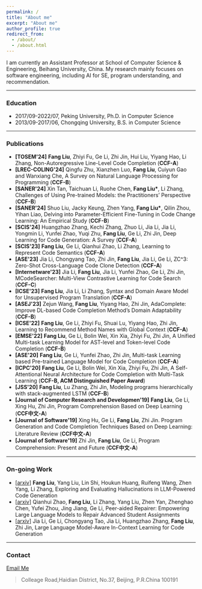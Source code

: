 ```yaml
---
permalink: /
title: "About me"
excerpt: "About me"
author_profile: true
redirect_from: 
  - /about/
  - /about.html
---
```


I am currently an Assistant Professor at School of Computer Science & Engineering, Beihang University, China. My research mainly focuses on software engineering, including AI for SE, program understanding, and recommendation.

---

### Education

- 2017/09-2022/07, Peking University, Ph.D. in Computer Science
- 2013/09-2017/06, Chongqing University, B.S. in Computer Science

---

### Publications
- **[TOSEM'24]** **Fang Liu**, Zhiyi Fu, Ge Li, Zhi Jin, Hui Liu, Yiyang Hao, Li Zhang, Non-Autoregressive Line-Level Code Completion (**CCF-A**)
- **[LREC-COLING'24]** Qingfu Zhu, Xianzhen Luo, **Fang Liu**, Cuiyun Gao and Wanxiang Che, A Survey on Natural Language Processing for Programming (**CCF-B**)
- **[SANER'24]** Xin Tan, Taichuan Li, Ruohe Chen, **Fang Liu\***, Li Zhang, Challenges of Using Pre-trained Models: the Practitioners’ Perspective (**CCF-B**)
- **[SANER'24]** Shuo Liu, Jacky Keung, Zhen Yang, **Fang Liu\***, Qilin Zhou, Yihan Liao, Delving into Parameter-Efficient Fine-Tuning in Code Change Learning: An Empirical Study (**CCF-B**)
- **[SCIS'24]** Huangzhao Zhang, Kechi Zhang, Zhuo Li, Jia Li, Jia Li, Yongmin Li, Yunfei Zhao, Yuqi Zhu, **Fang Liu**, Ge Li, Zhi Jin, Deep Learning for Code Generation: A Survey (**CCF-A**)
- **[SCIS'23]** **Fang Liu**, Ge Li, Qianhui Zhao, Li Zhang, Learning to Represent Code Semantics (**CCF-A**)
- **[ASE'23]** Jia Li, Chongyang Tao, Zhi Jin, **Fang Liu**, Jia Li, Ge Li, ZC^3: Zero-Shot Cross-Language Code Clone Detection (**CCF-A**)
- **[Internetware'23]** Jia Li, **Fang Liu**, Jia Li, Yunfei Zhao, Ge Li, Zhi Jin, MCodeSearcher: Multi-View Contrastive Learning for Code Search (**CCF-C**)
- **[ICSE'23]** **Fang Liu**, Jia Li, Li Zhang, Syntax and Domain Aware Model for Unsupervised Program Translation (**CCF-A**)
- **[ASEJ'23]** Zejun Wang, **Fang Liu**, Yiyang Hao, Zhi Jin, AdaComplete: Improve DL-based Code Completion Method’s Domain Adaptability (**CCF-B**)
- **[ICSE'22]** **Fang Liu**, Ge Li, Zhiyi Fu, Shuai Lu, Yiyang Hao, Zhi Jin, Learning to Recommend Method Names with Global Context (**CCF-A**)
- **[EMSE'22]** **Fang Liu**, Ge Li, Bolin Wei, Xin Xia, Zhiyi Fu, Zhi Jin, A Unified Multi-task Learning Model for AST-level and Token-level Code Completion (**CCF-B**)
- **[ASE'20]** **Fang Liu**, Ge Li, Yunfei Zhao, Zhi Jin, Multi-task Learning based Pre-trained Language Model for Code Completion (**CCF-A**)
- **[ICPC'20]** **Fang Liu**, Ge Li, Bolin Wei, Xin Xia, Zhiyi Fu, Zhi Jin, A Self-Attentional Neural Architecture for Code Completion with Multi-Task Learning (**CCF-B, ACM Distinguished Paper Award**) 
- **[JSS'20]** **Fang Liu**, Lu Zhang, Zhi Jin, Modeling programs hierarchically with stack-augmented LSTM (**CCF-B**) 
- **[Journal of Computer Research and Developmen'19]** **Fang Liu**, Ge Li, Xing Hu, Zhi Jin, Program Comprehension Based on Deep Learning (**CCF中文-A**)
- **[Journal of Software'19]** Xing Hu, Ge Li, **Fang Liu**, Zhi Jin. Program Generation and Code Completion Techniques Based on Deep Learning: Literature Review (**CCF中文-A**)
- **[Journal of Software'19]** Zhi Jin, **Fang Liu**, Ge Li, Program Comprehension: Present and Future (**CCF中文-A**)

---

### On-going Work
- [\[arxiv\]](https://arxiv.org/pdf/2404.00971.pdf) **Fang Liu**, Yang Liu, Lin Shi, Houkun Huang, Ruifeng Wang, Zhen Yang, Li Zhang, Exploring and Evaluating Hallucinations in  LLM-Powered Code Generation
- [\[arxiv\]](https://arxiv.org/pdf/2404.01754.pdf) Qianhui Zhao, **Fang Liu**, Li Zhang, Yang Liu, Zhen Yan, Zhenghao Chen, Yufei Zhou, Jing Jiang, Ge Li, Peer-aided Repairer: Empowering Large Language Models to Repair Advanced Student Assignments
- [\[arxiv\]](https://arxiv.org/pdf/2310.09748.pdf) Jia Li, Ge Li, Chongyang Tao, Jia Li, Huangzhao Zhang, **Fang Liu**, Zhi Jin, Large Language Model-Aware In-Context Learning for Code Generation
  
---

### Contact

[Email Me](mailto:fangliu@buaa.edu.cn) 
> Colleage Road,Haidian District, No.37, Beijing, P.R.China 100191

